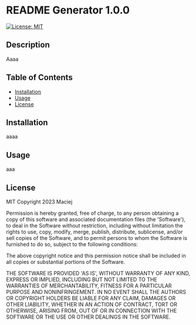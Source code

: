 # README Generator 1.0.0

[![License: MIT](https://img.shields.io/badge/License-MIT-yellow.svg)](https://opensource.org/licenses/MIT)

## Description

Aaaa

## Table of Contents

- [Installation](#installation)
- [Usage](#usage)
- [License](#license)

## Installation

aaaa

## Usage

aaa

## License

MIT Copyright 2023 Maciej

Permission is hereby granted, free of charge, to any person obtaining a copy of this software and associated documentation files (the 'Software'), to deal in the Software without restriction, including without limitation the rights to use, copy, modify, merge, publish, distribute, sublicense, and/or sell copies of the Software, and to permit persons to whom the Software is furnished to do so, subject to the following conditions:

The above copyright notice and this permission notice shall be included in all copies or substantial portions of the Software.

THE SOFTWARE IS PROVIDED 'AS IS', WITHOUT WARRANTY OF ANY KIND, EXPRESS OR IMPLIED, INCLUDING BUT NOT LIMITED TO THE WARRANTIES OF MERCHANTABILITY, FITNESS FOR A PARTICULAR PURPOSE AND NONINFRINGEMENT. IN NO EVENT SHALL THE AUTHORS OR COPYRIGHT HOLDERS BE LIABLE FOR ANY CLAIM, DAMAGES OR OTHER LIABILITY, WHETHER IN AN ACTION OF CONTRACT, TORT OR OTHERWISE, ARISING FROM, OUT OF OR IN CONNECTION WITH THE SOFTWARE OR THE USE OR OTHER DEALINGS IN THE SOFTWARE.